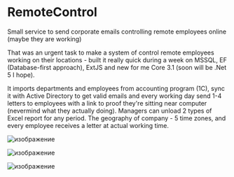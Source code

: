 # RemoteControl
Small service to send corporate emails controlling remote employees online (maybe they are working)

That was an urgent task to make a system of control remote employees working on their locations - built it really quick during a week on MSSQL, EF (Database-first approach), ExtJS and new for me Core 3.1 (soon will be .Net 5 I hope).

It imports departments and employees from accounting program (1C), sync it with Active Directory to get valid emails and every working day send 1-4 letters to employees with a link to proof they're sitting near computer (nevermind what they actually doing). Managers can unload 2 types of Excel report for any period. The geography of company - 5 time zones, and every employee receives a letter at actual working time.

![изображение](https://user-images.githubusercontent.com/42838528/112934992-eec24200-9133-11eb-88c5-c67a7f8dc234.png)

![изображение](https://user-images.githubusercontent.com/42838528/112935007-f550b980-9133-11eb-8684-ae78a5a66729.png)

![изображение](https://user-images.githubusercontent.com/42838528/112935022-faae0400-9133-11eb-8421-1168456256a5.png)

